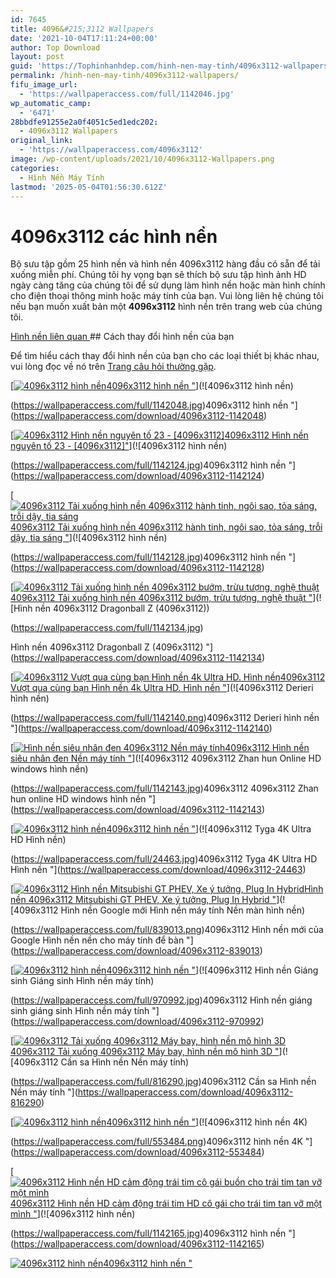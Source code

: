 ```yaml
---
id: 7645
title: 4096&#215;3112 Wallpapers
date: '2021-10-04T17:11:24+00:00'
author: Top Download
layout: post
guid: 'https://Tophinhanhdep.com/hinh-nen-may-tinh/4096x3112-wallpapers/'
permalink: /hinh-nen-may-tinh/4096x3112-wallpapers/
fifu_image_url:
  - 'https://wallpaperaccess.com/full/1142046.jpg'
wp_automatic_camp:
  - '6471'
28bbdfe91255e2a0f4051c5ed1edc202:
  - 4096x3112 Wallpapers
original_link:
  - 'https://wallpaperaccess.com/4096x3112'
image: /wp-content/uploads/2021/10/4096x3112-Wallpapers.png
categories:
  - Hình Nền Máy Tính
lastmod: '2025-05-04T01:56:30.612Z'
---
```

# 4096x3112 các hình nền

Bộ sưu tập gồm 25 hình nền và hình nền 4096x3112 hàng đầu có sẵn để tải xuống miễn phí. Chúng tôi hy vọng bạn sẽ thích bộ sưu tập hình ảnh HD ngày càng tăng của chúng tôi để sử dụng làm hình nền hoặc màn hình chính cho điện thoại thông minh hoặc máy tính của bạn. Vui lòng liên hệ chúng tôi nếu bạn muốn xuất bản một **4096x3112** hình nền trên trang web của chúng tôi.

[Hình nền liên quan ](#related) ## Cách thay đổi hình nền của bạn

Để tìm hiểu cách thay đổi hình nền của bạn cho các loại thiết bị khác nhau, vui lòng đọc về nó trên [Trang câu hỏi thường gặp](https://tophinhanhdep.com/faq/).

  
[[![4096x3112 hình nền](https://wallpaperaccess.com/full/1142046.jpg)4096x3112 hình nền "](https://wallpaperaccess.com/download/4096x3112-1142046)](![4096x3112 hình nền)

(https://wallpaperaccess.com/full/1142048.jpg)4096x3112 hình nền "](https://wallpaperaccess.com/download/4096x3112-1142048)

[[![4096x3112 Hình nền nguyên tố 23 - [4096x3112]](https://wallpaperaccess.com/full/1142049.jpg)4096x3112 Hình nền nguyên tố 23 - \[4096x3112\]"](https://wallpaperaccess.com/download/4096x3112-1142049)](![4096x3112 hình nền)

(https://wallpaperaccess.com/full/1142124.jpg)4096x3112 hình nền "](https://wallpaperaccess.com/download/4096x3112-1142124)

[[![4096x3112 Tải xuống hình nền 4096x3112 hành tinh, ngôi sao, tỏa sáng, trỗi dậy, tia sáng](https://wallpaperaccess.com/full/1142125.jpg)4096x3112 Tải xuống hình nền 4096x3112 hành tinh, ngôi sao, tỏa sáng, trỗi dậy, tia sáng "](https://wallpaperaccess.com/download/4096x3112-1142125)](![4096x3112 hình nền)

(https://wallpaperaccess.com/full/1142128.jpg)4096x3112 hình nền "](https://wallpaperaccess.com/download/4096x3112-1142128)

[[![4096x3112 Tải xuống hình nền 4096x3112 bướm, trừu tượng, nghệ thuật](https://wallpaperaccess.com/full/1142129.jpg)4096x3112 Tải xuống hình nền 4096x3112 bướm, trừu tượng, nghệ thuật "](https://wallpaperaccess.com/download/4096x3112-1142129)](![Hình nền 4096x3112 Dragonball Z (4096x3112))

(https://wallpaperaccess.com/full/1142134.jpg)

Hình nền 4096x3112 Dragonball Z (4096x3112) "](https://wallpaperaccess.com/download/4096x3112-1142134)

[[![4096x3112 Vượt qua cùng bạn Hình nền 4k Ultra HD.  Hình nền](https://wallpaperaccess.com/full/1142136.jpg)4096x3112 Vượt qua cùng bạn Hình nền 4k Ultra HD. Hình nền "](https://wallpaperaccess.com/download/4096x3112-1142136)](![4096x3112 Derieri hình nền)

(https://wallpaperaccess.com/full/1142140.png)4096x3112 Derieri hình nền "](https://wallpaperaccess.com/download/4096x3112-1142140)

[[![Hình nền siêu nhân đen 4096x3112 Nền máy tính](https://wallpaperaccess.com/full/1107386.jpg)4096x3112 Hình nền siêu nhân đen Nền máy tính "](https://wallpaperaccess.com/download/4096x3112-1107386)](![4096x3112 4096x3112 Zhan hun Online HD windows hình nền)

(https://wallpaperaccess.com/full/1142143.jpg)4096x3112 4096x3112 Zhan hun online HD windows hình nền "](https://wallpaperaccess.com/download/4096x3112-1142143)

[[![4096x3112 hình nền](https://wallpaperaccess.com/full/1142144.jpg)4096x3112 hình nền "](https://wallpaperaccess.com/download/4096x3112-1142144)](![4096x3112 Tyga 4K Ultra HD Hình nền)

(https://wallpaperaccess.com/full/24463.jpg)4096x3112 Tyga 4K Ultra HD Hình nền "](https://wallpaperaccess.com/download/4096x3112-24463)

[[![4096x3112 Hình nền Mitsubishi GT PHEV, Xe ý tưởng, Plug In Hybrid](https://wallpaperaccess.com/full/1142147.jpg)Hình nền 4096x3112 Mitsubishi GT PHEV, Xe ý tưởng, Plug In Hybrid "](https://wallpaperaccess.com/download/4096x3112-1142147)](![4096x3112 Hình nền Google mới Hình nền máy tính Nền màn hình nền)

(https://wallpaperaccess.com/full/839013.png)4096x3112 Hình nền mới của Google Hình nền nền cho máy tính để bàn "](https://wallpaperaccess.com/download/4096x3112-839013)

[[![4096x3112 hình nền](https://wallpaperaccess.com/full/1142149.jpg)4096x3112 hình nền "](https://wallpaperaccess.com/download/4096x3112-1142149)](![4096x3112 Hình nền Giáng sinh Giáng sinh Hình nền máy tính)

(https://wallpaperaccess.com/full/970992.jpg)4096x3112 Hình nền giáng sinh giáng sinh Hình nền máy tính "](https://wallpaperaccess.com/download/4096x3112-970992)

[[![4096x3112 Tải xuống 4096x3112 Máy bay, hình nền mô hình 3D](https://wallpaperaccess.com/full/1142152.png)4096x3112 Tải xuống 4096x3112 Máy bay, hình nền mô hình 3D "](https://wallpaperaccess.com/download/4096x3112-1142152)](![4096x3112 Cần sa Hình nền Nền máy tính)

(https://wallpaperaccess.com/full/816290.jpg)4096x3112 Cần sa Hình nền Nền máy tính "](https://wallpaperaccess.com/download/4096x3112-816290)

[[![4096x3112 hình nền](https://wallpaperaccess.com/full/1142154.jpg)4096x3112 hình nền "](https://wallpaperaccess.com/download/4096x3112-1142154)](![4096x3112 hình nền 4K)

(https://wallpaperaccess.com/full/553484.png)4096x3112 hình nền 4K "](https://wallpaperaccess.com/download/4096x3112-553484)

[[![4096x3112 Hình nền HD cảm động trái tim cô gái buồn cho trái tim tan vỡ một mình](https://wallpaperaccess.com/full/719821.jpg)4096x3112 Hình nền HD cảm động trái tim HD cô gái cho trái tim tan vỡ một mình "](https://wallpaperaccess.com/download/4096x3112-719821)](![4096x3112 hình nền)

(https://wallpaperaccess.com/full/1142165.jpg)4096x3112 hình nền "](https://wallpaperaccess.com/download/4096x3112-1142165)

[![4096x3112 hình nền](https://wallpaperaccess.com/full/1142167.jpg)4096x3112 hình nền "](https://wallpaperaccess.com/download/4096x3112-1142167)
